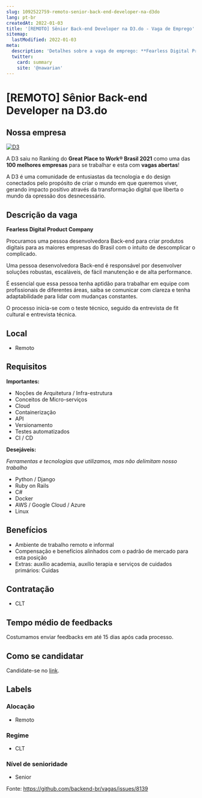 ```yaml
---
slug: 1092522759-remoto-senior-back-end-developer-na-d3do
lang: pt-br
createdAt: 2022-01-03
title: '[REMOTO] Sênior Back-end Developer na D3.do - Vaga de Emprego'
sitemap:
  lastModified: 2022-01-03
meta:
  description: 'Detalhes sobre a vaga de emprego: **Fearless Digital Product Company** Procuramos uma pessoa desenvolvedora Back-end para criar produtos digitais para as maiores empresas do Brasil com o intuito de descomplicar o complicado. Uma pessoa desenvolvedora Back-end é responsável por desenvolver soluções robustas, escaláveis, de fácil manutenção e de alta performance. É essencial que essa pessoa tenha aptidão para trabalhar em equipe com profissionais de diferentes áreas, saiba se comunicar com clareza e tenha adaptabilidade para lidar com mudanças constantes.  O processo inicia-se com o teste técnico, seguido da entrevista de fit cultural e entrevista técnica.'
  twitter:
    card: summary
    site: '@nawarian'
---
```


# [REMOTO] Sênior Back-end Developer na D3.do


## Nossa empresa

[![D3](https://img.youtube.com/vi/q-tfO9G_q6E/0.jpg)](https://youtu.be/q-tfO9G_q6E)

A D3 saiu no Ranking do **Great Place to Work® Brasil 2021** como uma das **100 melhores empresas** para se trabalhar e esta com **vagas abertas**!

A D3 é uma comunidade de entusiastas da tecnologia e do design conectados pelo propósito de criar o mundo em que queremos viver, gerando impacto positivo através da transformação digital que liberta o mundo da opressão dos desnecessário.

## Descrição da vaga

**Fearless Digital Product Company**

Procuramos uma pessoa desenvolvedora Back-end para criar produtos digitais para as maiores empresas do Brasil com o intuito de descomplicar o complicado.

Uma pessoa desenvolvedora Back-end é responsável por desenvolver soluções robustas, escaláveis, de fácil manutenção e de alta performance.

É essencial que essa pessoa tenha aptidão para trabalhar em equipe com profissionais de diferentes áreas, saiba se comunicar com clareza e tenha adaptabilidade para lidar com mudanças constantes.


O processo inicia-se com o teste técnico, seguido da entrevista de fit cultural e entrevista técnica.

## Local

- Remoto

## Requisitos

**Importantes:**

- Noções de Arquitetura / Infra-estrutura
- Conceitos de Micro-serviços
- Cloud
- Containerização
- API
- Versionamento
- Testes automatizados
- CI / CD

**Desejáveis:**

*Ferramentas e tecnologias que utilizamos, mas não delimitam nosso trabalho*

- Python / Django
- Ruby on Rails
- C#
- Docker
- AWS / Google Cloud / Azure
- Linux

## Benefícios

- Ambiente de trabalho remoto e informal
- Compensação e benefícios alinhados com o padrão de mercado para esta posição
- Extras: auxílio academia, auxílio terapia e serviços de cuidados primários: Cuidas

## Contratação

- CLT


## Tempo médio de feedbacks

Costumamos enviar feedbacks em até 15 dias após cada processo.

## Como se candidatar

Candidate-se no [link](https://jobs.wrk.xyz/d3_company/23534?src=github#apply).

## Labels

### Alocação

- Remoto

### Regime

- CLT

### Nível de senioridade

- Senior

Fonte: https://github.com/backend-br/vagas/issues/8139